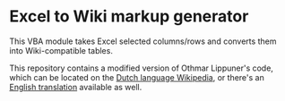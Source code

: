 # Excel to Wiki markup generator

This VBA module takes Excel selected columns/rows and converts them into Wiki-compatible tables.

This repository contains a modified version of Othmar Lippuner's code, which can be located on the [Dutch language Wikipedia](https://de.wikipedia.org/wiki/Wikipedia:Technik/Text/Basic/EXCEL-Tabellenumwandlung), or there's an [English translation]( https://de.wikipedia.org/wiki/Wikipedia:Technik/Text/Basic/EXCEL-Tabellenumwandlung) available as well.
